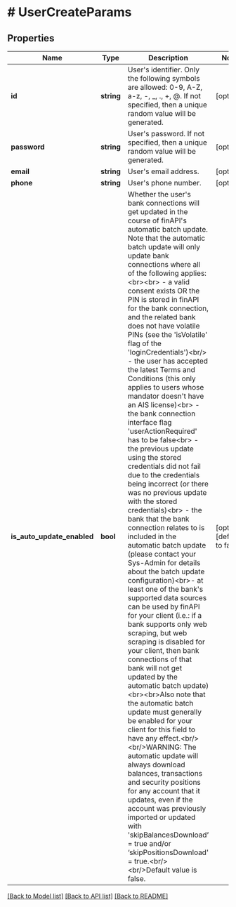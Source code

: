 # # UserCreateParams

## Properties

Name | Type | Description | Notes
------------ | ------------- | ------------- | -------------
**id** | **string** | User&#39;s identifier. Only the following symbols are allowed: 0-9, A-Z, a-z, -, _, ., +, @. If not specified, then a unique random value will be generated. | [optional]
**password** | **string** | User&#39;s password. If not specified, then a unique random value will be generated. | [optional]
**email** | **string** | User&#39;s email address. | [optional]
**phone** | **string** | User&#39;s phone number. | [optional]
**is_auto_update_enabled** | **bool** | Whether the user&#39;s bank connections will get updated in the course of finAPI&#39;s automatic batch update. Note that the automatic batch update will only update bank connections where all of the following applies:&lt;br&gt;&lt;br&gt; - a valid consent exists OR the PIN is stored in finAPI for the bank connection, and the related bank does not have volatile PINs (see the &#39;isVolatile&#39; flag of the &#39;loginCredentials&#39;)&lt;br/&gt; - the user has accepted the latest Terms and Conditions (this only applies to users whose mandator doesn&#39;t have an AIS license)&lt;br&gt; - the bank connection interface flag &#39;userActionRequired&#39; has to be false&lt;br&gt; - the previous update using the stored credentials did not fail due to the credentials being incorrect (or there was no previous update with the stored credentials)&lt;br&gt; - the bank that the bank connection relates to is included in the automatic batch update (please contact your Sys-Admin for details about the batch update configuration)&lt;br&gt;- at least one of the bank&#39;s supported data sources can be used by finAPI for your client (i.e.: if a bank supports only web scraping, but web scraping is disabled for your client, then bank connections of that bank will not get updated by the automatic batch update)&lt;br&gt;&lt;br&gt;Also note that the automatic batch update must generally be enabled for your client for this field to have any effect.&lt;br/&gt;&lt;br/&gt;WARNING: The automatic update will always download balances, transactions and security positions for any account that it updates, even if the account was previously imported or updated with &#39;skipBalancesDownload’ &#x3D; true and/or ‘skipPositionsDownload&#39; &#x3D; true.&lt;br/&gt;&lt;br/&gt;Default value is false. | [optional] [default to false]

[[Back to Model list]](../../README.md#models) [[Back to API list]](../../README.md#endpoints) [[Back to README]](../../README.md)
